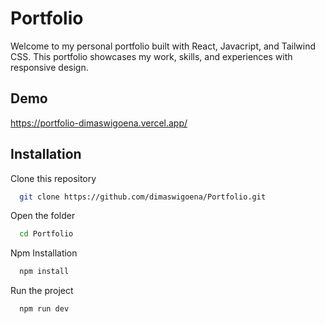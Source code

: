 
# Portfolio

Welcome to my personal portfolio built with React, Javacript, and Tailwind CSS. This portfolio showcases my work, skills, and experiences with responsive design.

## Demo
https://portfolio-dimaswigoena.vercel.app/

## Installation

Clone this repository

```bash
  git clone https://github.com/dimaswigoena/Portfolio.git
```

Open the folder

```bash
  cd Portfolio
```

Npm Installation

```bash
  npm install
```

Run the project

```bash
  npm run dev
```
